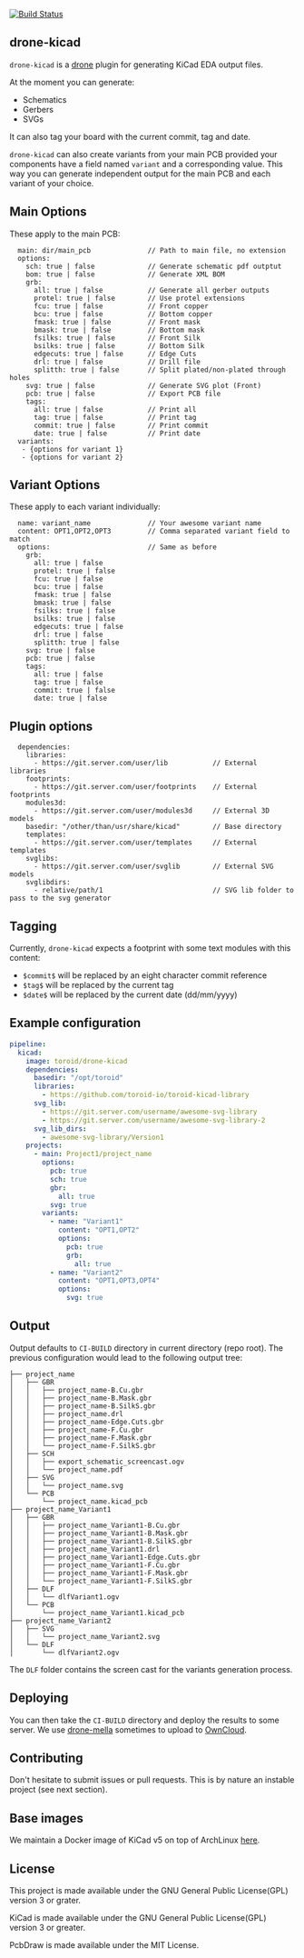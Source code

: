 [![Build Status](https://bianca.toroid.io/api/badges/Toroid-io/drone-kicad/status.svg?branch=master)](https://bianca.toroid.io/Toroid-io/drone-kicad)
## drone-kicad

`drone-kicad` is a [drone](https://github.com/drone/drone) plugin for
generating KiCad EDA output files.

At the moment you can generate:

 - Schematics
 - Gerbers
 - SVGs

It can also tag your board with the current commit, tag and date.

`drone-kicad` can also create variants from your main PCB provided your
components have a field named `variant` and a corresponding value. This
way you can generate independent output for the main PCB and each
variant of your choice.

## Main Options

These apply to the main PCB:

```
  main: dir/main_pcb              // Path to main file, no extension
  options:
    sch: true | false             // Generate schematic pdf outptut
    bom: true | false             // Generate XML BOM
    grb:
      all: true | false           // Generate all gerber outputs
      protel: true | false        // Use protel extensions
      fcu: true | false           // Front copper
      bcu: true | false           // Bottom copper
      fmask: true | false         // Front mask
      bmask: true | false         // Bottom mask
      fsilks: true | false        // Front Silk
      bsilks: true | false        // Bottom Silk
      edgecuts: true | false      // Edge Cuts
      drl: true | false           // Drill file
      splitth: true | false       // Split plated/non-plated through holes
    svg: true | false             // Generate SVG plot (Front)
    pcb: true | false             // Export PCB file
    tags:
      all: true | false           // Print all
      tag: true | false           // Print tag
      commit: true | false        // Print commit
      date: true | false          // Print date
  variants:
   - {options for variant 1}
   - {options for variant 2}
```

## Variant Options

These apply to each variant individually:

```
  name: variant_name              // Your awesome variant name
  content: OPT1,OPT2,OPT3         // Comma separated variant field to match
  options:                        // Same as before
    grb:
      all: true | false
      protel: true | false
      fcu: true | false
      bcu: true | false
      fmask: true | false
      bmask: true | false
      fsilks: true | false
      bsilks: true | false
      edgecuts: true | false
      drl: true | false
      splitth: true | false
    svg: true | false
    pcb: true | false
    tags:
      all: true | false
      tag: true | false
      commit: true | false
      date: true | false
```

## Plugin options

```
  dependencies:
    libraries:
      - https://git.server.com/user/lib           // External libraries
    footprints:
      - https://git.server.com/user/footprints    // External footprints
    modules3d:
      - https://git.server.com/user/modules3d     // External 3D models
    basedir: "/other/than/usr/share/kicad"        // Base directory
    templates:
      - https://git.server.com/user/templates     // External templates
    svglibs:
      - https://git.server.com/user/svglib        // External SVG models
    svglibdirs:
      - relative/path/1                           // SVG lib folder to pass to the svg generator
```

## Tagging

Currently, `drone-kicad` expects a footprint with some text modules with
this content:

 - `$commit$` will be replaced by an eight character commit reference
 - `$tag$` will be replaced by the current tag
 - `$date$` will be replaced by the current date (dd/mm/yyyy)

## Example configuration

```yml
pipeline:
  kicad:
    image: toroid/drone-kicad
    dependencies:
      basedir: "/opt/toroid"
      libraries:
        - https://github.com/toroid-io/toroid-kicad-library
      svg_lib:
        - https://git.server.com/username/awesome-svg-library
        - https://git.server.com/username/awesome-svg-library-2
      svg_lib_dirs:
        - awesome-svg-library/Version1
    projects:
      - main: Project1/project_name
        options:
          pcb: true
          sch: true
          gbr:
            all: true
          svg: true
        variants:
          - name: "Variant1"
            content: "OPT1,OPT2"
            options:
              pcb: true
              grb:
                all: true
          - name: "Variant2"
            content: "OPT1,OPT3,OPT4"
            options:
              svg: true
```

## Output

Output defaults to `CI-BUILD` directory in current directory (repo
root). The previous configuration would lead to the following output
tree:

```
├── project_name
│   ├── GBR
│   │   ├── project_name-B.Cu.gbr
│   │   ├── project_name-B.Mask.gbr
│   │   ├── project_name-B.SilkS.gbr
│   │   ├── project_name.drl
│   │   ├── project_name-Edge.Cuts.gbr
│   │   ├── project_name-F.Cu.gbr
│   │   ├── project_name-F.Mask.gbr
│   │   └── project_name-F.SilkS.gbr
│   ├── SCH
│   │   ├── export_schematic_screencast.ogv
│   │   └── project_name.pdf
│   ├── SVG
│   │   └── project_name.svg
│   └── PCB
│       └── project_name.kicad_pcb
├── project_name_Variant1
│   ├── GBR
│   │   ├── project_name_Variant1-B.Cu.gbr
│   │   ├── project_name_Variant1-B.Mask.gbr
│   │   ├── project_name_Variant1-B.SilkS.gbr
│   │   ├── project_name_Variant1.drl
│   │   ├── project_name_Variant1-Edge.Cuts.gbr
│   │   ├── project_name_Variant1-F.Cu.gbr
│   │   ├── project_name_Variant1-F.Mask.gbr
│   │   └── project_name_Variant1-F.SilkS.gbr
│   ├── DLF
│   │   └── dlfVariant1.ogv
│   └── PCB
│       └── project_name_Variant1.kicad_pcb
├── project_name_Variant2
│   ├── SVG
│   │   └── project_name_Variant2.svg
│   └── DLF
│       └── dlfVariant2.ogv
```

The `DLF` folder contains the screen cast for the variants generation process.

## Deploying

You can then take the `CI-BUILD` directory and deploy the results to some server. We use [drone-mella](https://github.com/Toroid-io/drone-mella) sometimes to upload to [OwnCloud](https://owncloud.org/).

## Contributing

Don't hesitate to submit issues or pull requests. This is by nature an instable project (see next section).

## Base images

We maintain a Docker image of KiCad v5 on top of ArchLinux [here](https://hub.docker.com/r/toroid/kicad-base/).

## License

This project is made available under the GNU General Public License(GPL) version 3 or grater.

KiCad is made available under the GNU General Public License(GPL) version 3 or greater.

PcbDraw is made available under the MIT License.
